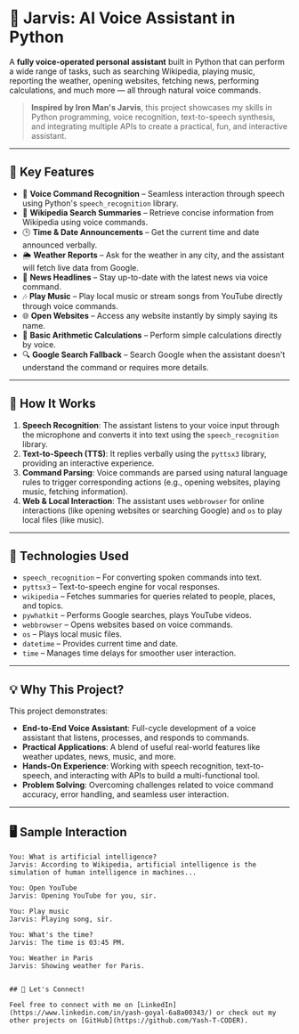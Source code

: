 # 🤖 Jarvis: AI Voice Assistant in Python

A **fully voice-operated personal assistant** built in Python that can perform a wide range of tasks, such as searching Wikipedia, playing music, reporting the weather, opening websites, fetching news, performing calculations, and much more — all through natural voice commands.

> **Inspired by Iron Man's Jarvis**, this project showcases my skills in Python programming, voice recognition, text-to-speech synthesis, and integrating multiple APIs to create a practical, fun, and interactive assistant.

---

## 🎯 Key Features

* 🎤 **Voice Command Recognition** – Seamless interaction through speech using Python's `speech_recognition` library.
* 📖 **Wikipedia Search Summaries** – Retrieve concise information from Wikipedia using voice commands.
* 🕒 **Time & Date Announcements** – Get the current time and date announced verbally.
* 🌦️ **Weather Reports** – Ask for the weather in any city, and the assistant will fetch live data from Google.
* 📰 **News Headlines** – Stay up-to-date with the latest news via voice command.
* 🎶 **Play Music** – Play local music or stream songs from YouTube directly through voice commands.
* 🌐 **Open Websites** – Access any website instantly by simply saying its name.
* 🧮 **Basic Arithmetic Calculations** – Perform simple calculations directly by voice.
* 🔍 **Google Search Fallback** – Search Google when the assistant doesn't understand the command or requires more details.

---

## 🧠 How It Works

1. **Speech Recognition**: The assistant listens to your voice input through the microphone and converts it into text using the `speech_recognition` library.
2. **Text-to-Speech (TTS)**: It replies verbally using the `pyttsx3` library, providing an interactive experience.
3. **Command Parsing**: Voice commands are parsed using natural language rules to trigger corresponding actions (e.g., opening websites, playing music, fetching information).
4. **Web & Local Interaction**: The assistant uses `webbrowser` for online interactions (like opening websites or searching Google) and `os` to play local files (like music).

---

## 🔧 Technologies Used

* `speech_recognition` – For converting spoken commands into text.
* `pyttsx3` – Text-to-speech engine for vocal responses.
* `wikipedia` – Fetches summaries for queries related to people, places, and topics.
* `pywhatkit` – Performs Google searches, plays YouTube videos.
* `webbrowser` – Opens websites based on voice commands.
* `os` – Plays local music files.
* `datetime` – Provides current time and date.
* `time` – Manages time delays for smoother user interaction.

---

## 💡 Why This Project?

This project demonstrates:

- **End-to-End Voice Assistant**: Full-cycle development of a voice assistant that listens, processes, and responds to commands.
- **Practical Applications**: A blend of useful real-world features like weather updates, news, music, and more.
- **Hands-On Experience**: Working with speech recognition, text-to-speech, and interacting with APIs to build a multi-functional tool.
- **Problem Solving**: Overcoming challenges related to voice command accuracy, error handling, and seamless user interaction.

---

## 🖥️ Sample Interaction

```text
You: What is artificial intelligence?  
Jarvis: According to Wikipedia, artificial intelligence is the simulation of human intelligence in machines...

You: Open YouTube  
Jarvis: Opening YouTube for you, sir.

You: Play music  
Jarvis: Playing song, sir.

You: What's the time?  
Jarvis: The time is 03:45 PM.

You: Weather in Paris  
Jarvis: Showing weather for Paris.


## 🤝 Let's Connect!

Feel free to connect with me on [LinkedIn](https://www.linkedin.com/in/yash-goyal-6a8a00343/) or check out my other projects on [GitHub](https://github.com/Yash-T-CODER).
